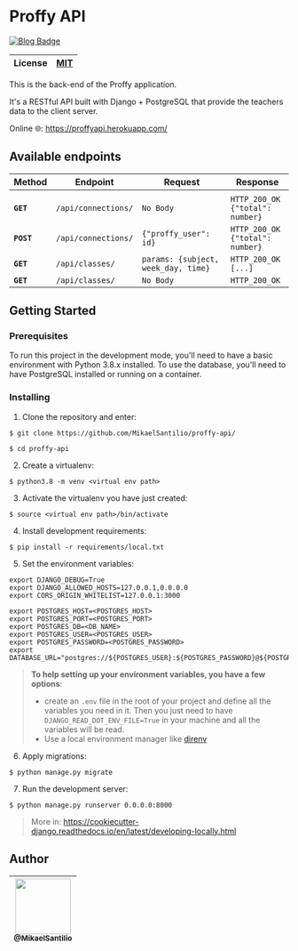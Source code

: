 # Proffy API

[![Blog Badge](https://img.shields.io/badge/Cookiecutter%20Django-black?label=built%20with&style=flat&logo=Django&color=12100e)](https://github.com/pydanny/cookiecutter-django/)



| License       | [MIT](https://github.com/MikaelSantilio/proffy-api/blob/master/LICENSE)           |
| ------------- |:-------------:|

This is the back-end of the Proffy application.

It's a RESTful API built with Django + PostgreSQL that 
provide the teachers data to the client server.

Online 🌐: https://proffyapi.herokuapp.com/


## Available endpoints


| Method     | Endpoint        | Request                                             | Response                                 |
| ---------- | --------------- | --------------------------------------------------- | ---------------------------------------- |
|  |
| **`GET`**  | `/api/connections/` | `No Body`                                           | `HTTP_200_OK`<br>`{"total": number}` |
| **`POST`** | `/api/connections/` | `{"proffy_user": id}`                               | `HTTP_200_OK`<br>`{"total": number}` |
| **`GET`**  | `/api/classes/`     | `params: {subject, week_day, time}`                                           | `HTTP_200_OK`<br>`[...]`                    |
| **`GET`**  | `/api/classes/`     | `No Body` | `HTTP_200_OK`                            |

## Getting Started

### Prerequisites
To run this project in the development mode, you'll need to have a basic environment with Python 3.8.x installed. To use the database, you'll need to have PostgreSQL installed or running on a container.

### Installing
1. Clone the repository and enter:
```shell
$ git clone https://github.com/MikaelSantilio/proffy-api/

$ cd proffy-api 
```

2. Create a virtualenv:
```shell
$ python3.8 -m venv <virtual env path>
```

3. Activate the virtualenv you have just created:
```shell
$ source <virtual env path>/bin/activate
```

4. Install development requirements:
```shell
$ pip install -r requirements/local.txt
```

5. Set the environment variables:
```
export DJANGO_DEBUG=True
export DJANGO_ALLOWED_HOSTS=127.0.0.1,0.0.0.0
export CORS_ORIGIN_WHITELIST=127.0.0.1:3000

export POSTGRES_HOST=<POSTGRES_HOST>
export POSTGRES_PORT=<POSTGRES_PORT>
export POSTGRES_DB=<DB_NAME>
export POSTGRES_USER=<POSTGRES_USER>
export POSTGRES_PASSWORD=<POSTGRES_PASSWORD>
export DATABASE_URL="postgres://${POSTGRES_USER}:${POSTGRES_PASSWORD}@${POSTGRES_HOST}:${POSTGRES_PORT}/${POSTGRES_DB}"
```
> **To help setting up your environment variables, you have a few options**:
> - create an `.env` file in the root of your project and define all the variables you need in it. Then you just need to have `DJANGO_READ_DOT_ENV_FILE=True` in your machine and all the variables will be read.
> - Use a local environment manager like [direnv](https://direnv.net/)

6. Apply migrations:
```shell
$ python manage.py migrate
```

7. Run the development server:
```shell
$ python manage.py runserver 0.0.0.0:8000
```

> More in: https://cookiecutter-django.readthedocs.io/en/latest/developing-locally.html

## Author

| [<img src="https://avatars1.githubusercontent.com/u/40041499?s=460&u=b484cfea7185c43f1a07cc8ba3a75a82cdc20b27&v=4" width=100><br><sub>@MikaelSantilio</sub>](https://github.com/MikaelSantilio) |
| :---: |
